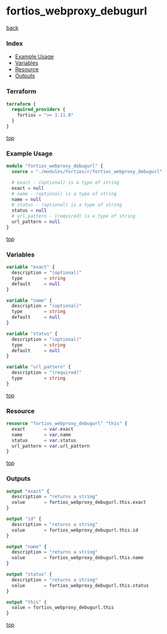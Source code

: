 # fortios_webproxy_debugurl

[back](../fortios.md)

### Index

- [Example Usage](#example-usage)
- [Variables](#variables)
- [Resource](#resource)
- [Outputs](#outputs)

### Terraform

```terraform
terraform {
  required_providers {
    fortios = ">= 1.11.0"
  }
}
```

[top](#index)

### Example Usage

```terraform
module "fortios_webproxy_debugurl" {
  source = "./modules/fortios/r/fortios_webproxy_debugurl"

  # exact - (optional) is a type of string
  exact = null
  # name - (optional) is a type of string
  name = null
  # status - (optional) is a type of string
  status = null
  # url_pattern - (required) is a type of string
  url_pattern = null
}
```

[top](#index)

### Variables

```terraform
variable "exact" {
  description = "(optional)"
  type        = string
  default     = null
}

variable "name" {
  description = "(optional)"
  type        = string
  default     = null
}

variable "status" {
  description = "(optional)"
  type        = string
  default     = null
}

variable "url_pattern" {
  description = "(required)"
  type        = string
}
```

[top](#index)

### Resource

```terraform
resource "fortios_webproxy_debugurl" "this" {
  exact       = var.exact
  name        = var.name
  status      = var.status
  url_pattern = var.url_pattern
}
```

[top](#index)

### Outputs

```terraform
output "exact" {
  description = "returns a string"
  value       = fortios_webproxy_debugurl.this.exact
}

output "id" {
  description = "returns a string"
  value       = fortios_webproxy_debugurl.this.id
}

output "name" {
  description = "returns a string"
  value       = fortios_webproxy_debugurl.this.name
}

output "status" {
  description = "returns a string"
  value       = fortios_webproxy_debugurl.this.status
}

output "this" {
  value = fortios_webproxy_debugurl.this
}
```

[top](#index)